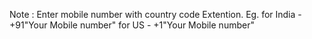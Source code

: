  Note : Enter mobile number with country code Extention. 
	Eg. for India - +91"Your Mobile number"
		for US - +1"Your Mobile number"